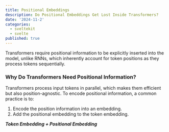 ```yaml
---
title: Positional Embeddings
description: Do Positional Embeddings Get Lost Inside Transformers?
date: '2024-11-2'
categories:
  - sveltekit
  - svelte
published: true
---
```



Transformers require positional information to be explicitly inserted into the model, unlike RNNs, which inherently account for token positions as they process tokens sequentially. 

### Why Do Transformers Need Positional Information?
Transformers process input tokens in parallel, which makes them efficient but also position-agnostic. To encode positional information, a common practice is to:

1. Encode the position information into an embedding.
2. Add the positional embedding to the token embedding.

***Token Embedding + Positional Embedding***



<!-- ![_config.yml]({{ site.baseurl }}/images/glassner-pos-embedding.drawio.png) -->
